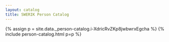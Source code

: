 ```yaml
---
layout: catalog
title: SWERIK Person Catalog
---
```

{% assign p = site.data._person-catalog.i-XdricRvZKp8jwbwrxEgcha %}
{% include person-catalog.html p=p %}

